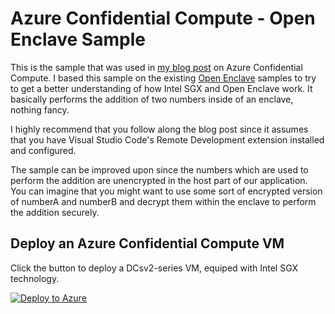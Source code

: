 # Azure Confidential Compute - Open Enclave Sample
This is the sample that was used in [my blog post](https://thomasvanlaere.com/posts/2020/06/azure-confidential-computing/) on Azure Confidential Compute. I based this sample on the existing [Open Enclave](https://openenclave.io/sdk/) samples to try to get a better understanding of how Intel SGX and Open Enclave work. It basically performs the addition of two numbers inside of an enclave, nothing fancy.

I highly recommend that you follow along the blog post since it assumes that you have Visual Studio Code's Remote Development extension installed and configured.

The sample can be improved upon since the numbers which are used to perform the addition are unencrypted in the host part of our application. You can imagine that you might want to use some sort of encrypted version of numberA and numberB and decrypt them within the enclave to perform the addition securely.

## Deploy an Azure Confidential Compute VM
Click the button to deploy a DCsv2-series VM, equiped with Intel SGX technology.

[![Deploy to Azure](https://aka.ms/deploytoazurebutton)](https://portal.azure.com/#create/Microsoft.Template/uri/https%3A%2F%2Fraw.githubusercontent.com%2FThomVanL%2Facc-openenclave-sample%2Fmaster%2Fazure%2Fazuredeploy.json)
